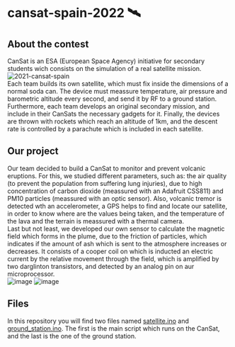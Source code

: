 # cansat-spain-2022 :artificial_satellite:
## About the contest
CanSat is an ESA (European Space Agency) initiative for secondary students wich consists on the simulation of a real satellite mission.<br />
![2021-cansat-spain](https://user-images.githubusercontent.com/107350915/173812521-ef8a7ca1-0f5c-4370-ae41-90a1919b3356.png)<br />
Each team builds its own satellite, which must fix inside the dimensions of a normal soda can. The device must meassure temperature, air pressure and barometric altitude every second, and send it by RF to a ground station. Furthermore, each team develops an original secondary mission, and include in their CanSats the necessary gadgets for it. Finally, the devices are thrown with rockets which reach an altitude of 1km, and the descent rate is controlled by a parachute which is included in each satellite.<br />
## Our project
Our team decided to build a CanSat to monitor and prevent volcanic eruptions. For this, we studied different parameters, such as: the air quality (to prevent the population from suffering lung injuries), due to high concentration of carbon dioxide (meassured with an Adafruit CSS811) and PM10 particles (meassured with an optic sensor). Also, volcanic tremor is detected wth an accelerometer, a GPS helps to find and locate our satellite, in order to know where are the values being taken, and the temperature of the lava and the terrain is meassured with a thermal camera.<br />
Last but not least, we developed our own sensor to calculate the magnetic field which forms in the plume, due to the friction of particles, which indicates if the amount of ash which is sent to the atmosphere increases or decreases. It consists of a cooper coil on which is inducted an electric current by the relative movement through the field, which is amplified by two darglinton transistors, and detected by an analog pin on aur microprocessor.<br />
![image](https://user-images.githubusercontent.com/107350915/173815139-166d0bd3-ae00-41b5-958b-053434725f94.png)
![image](https://user-images.githubusercontent.com/107350915/173815234-cb01ef3c-6fea-44eb-8256-d0ee6ac67a96.png)

## Files
In this repository you will find two files named [satellite.ino](satellite.ino) and [ground_station.ino](ground_station.ino). The first is the main script which runs on the CanSat, and the last is the one of the ground station.
